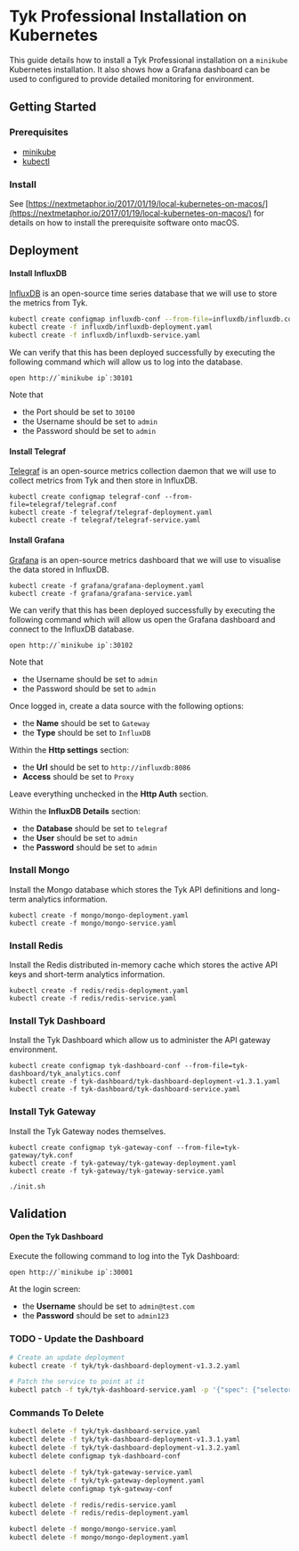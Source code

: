 # Tyk Professional Installation on Kubernetes
This guide details how to install a Tyk Professional installation on a `minikube` Kubernetes installation. It also shows how a Grafana dashboard can be used to configured to provide detailed monitoring for environment.

## Getting Started

### Prerequisites
* [minikube](https://kubernetes.io/docs/getting-started-guides/minikube/)
* [kubectl](https://kubernetes.io/docs/tasks/tools/install-kubectl/)


### Install
See [https://nextmetaphor.io/2017/01/19/local-kubernetes-on-macos/](https://nextmetaphor.io/2017/01/19/local-kubernetes-on-macos/) for details on how to install the prerequisite software onto macOS.

## Deployment 
#### Install InfluxDB
[InfluxDB](https://github.com/influxdata/influxdb) is an open-source time series database that we will use to store the metrics from Tyk. 
```bash
kubectl create configmap influxdb-conf --from-file=influxdb/influxdb.conf
kubectl create -f influxdb/influxdb-deployment.yaml
kubectl create -f influxdb/influxdb-service.yaml
```

We can verify that this has been deployed successfully by executing the following command which will allow us to log into the database.
```
open http://`minikube ip`:30101
```
Note that
* the Port should be set to `30100`
* the Username should be set to `admin`
* the Password should be set to `admin`


#### Install Telegraf
[Telegraf](https://github.com/influxdata/telegraf) is an open-source metrics collection daemon that we will use to collect metrics from Tyk and then store in InfluxDB.
```
kubectl create configmap telegraf-conf --from-file=telegraf/telegraf.conf
kubectl create -f telegraf/telegraf-deployment.yaml
kubectl create -f telegraf/telegraf-service.yaml
```

#### Install Grafana
[Grafana](https://github.com/grafana/grafana) is an open-source metrics dashboard that we will use to visualise the data stored in InfluxDB.
```
kubectl create -f grafana/grafana-deployment.yaml
kubectl create -f grafana/grafana-service.yaml
```

We can verify that this has been deployed successfully by executing the following command which will allow us open the Grafana dashboard and connect to the InfluxDB database.
```
open http://`minikube ip`:30102
```
Note that
* the Username should be set to `admin`
* the Password should be set to `admin`

Once logged in, create a data source with the following options:
* the **Name** should be set to `Gateway`
* the **Type** should be set to `InfluxDB`

Within the **Http settings** section:
* the **Url** should be set to `http://influxdb:8086`
* **Access** should be set to `Proxy`

Leave everything unchecked in the **Http Auth** section.

Within the **InfluxDB Details** section:
* the **Database** should be set to `telegraf`
* the **User** should be set to `admin`
* the **Password** should be set to `admin`

### Install Mongo
Install the Mongo database which stores the Tyk API definitions and long-term analytics information.

```
kubectl create -f mongo/mongo-deployment.yaml
kubectl create -f mongo/mongo-service.yaml
```

### Install Redis
Install the Redis distributed in-memory cache which stores the active API keys and short-term analytics information.

```
kubectl create -f redis/redis-deployment.yaml
kubectl create -f redis/redis-service.yaml
```

### Install Tyk Dashboard
Install the Tyk Dashboard which allow us to administer the API gateway environment.
```
kubectl create configmap tyk-dashboard-conf --from-file=tyk-dashboard/tyk_analytics.conf
kubectl create -f tyk-dashboard/tyk-dashboard-deployment-v1.3.1.yaml
kubectl create -f tyk-dashboard/tyk-dashboard-service.yaml
```

### Install Tyk Gateway
Install the Tyk Gateway nodes themselves.
```
kubectl create configmap tyk-gateway-conf --from-file=tyk-gateway/tyk.conf
kubectl create -f tyk-gateway/tyk-gateway-deployment.yaml
kubectl create -f tyk-gateway/tyk-gateway-service.yaml

./init.sh
```

## Validation

#### Open the Tyk Dashboard
Execute the following command to log into the Tyk Dashboard:
```
open http://`minikube ip`:30001
```
At the login screen:
* the **Username** should be set to `admin@test.com`
* the **Password** should be set to `admin123`


### TODO - Update the Dashboard
```bash
# Create an update deployment
kubectl create -f tyk/tyk-dashboard-deployment-v1.3.2.yaml

# Patch the service to point at it
kubectl patch -f tyk/tyk-dashboard-service.yaml -p '{"spec": {"selector": {"version": "v1.3.2"}}}'
```


### Commands To Delete
```bash
kubectl delete -f tyk/tyk-dashboard-service.yaml
kubectl delete -f tyk/tyk-dashboard-deployment-v1.3.1.yaml
kubectl delete -f tyk/tyk-dashboard-deployment-v1.3.2.yaml
kubectl delete configmap tyk-dashboard-conf

kubectl delete -f tyk/tyk-gateway-service.yaml
kubectl delete -f tyk/tyk-gateway-deployment.yaml
kubectl delete configmap tyk-gateway-conf

kubectl delete -f redis/redis-service.yaml
kubectl delete -f redis/redis-deployment.yaml

kubectl delete -f mongo/mongo-service.yaml
kubectl delete -f mongo/mongo-deployment.yaml


```